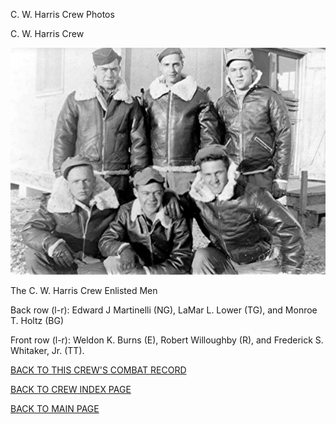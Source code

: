 
C. W. Harris Crew Photos






 




C. W. Harris Crew  
  

![](HarrisCW.jpg)  

The C. W. Harris Crew Enlisted Men  

Back row (l-r): Edward J Martinelli (NG), LaMar L. Lower (TG), and Monroe T. Holtz (BG)  

Front row (l-r): Weldon K. Burns (E), Robert Willoughby (R), and Frederick S. Whitaker, Jr. (TT).
  
  

[BACK TO THIS CREW'S COMBAT RECORD](ValorToVictory/crews/HarrisCW.md)  

[BACK TO CREW INDEX PAGE](ValorToVictory/000crews.md)  

[BACK TO MAIN PAGE](ValorToVictory/index.html)


